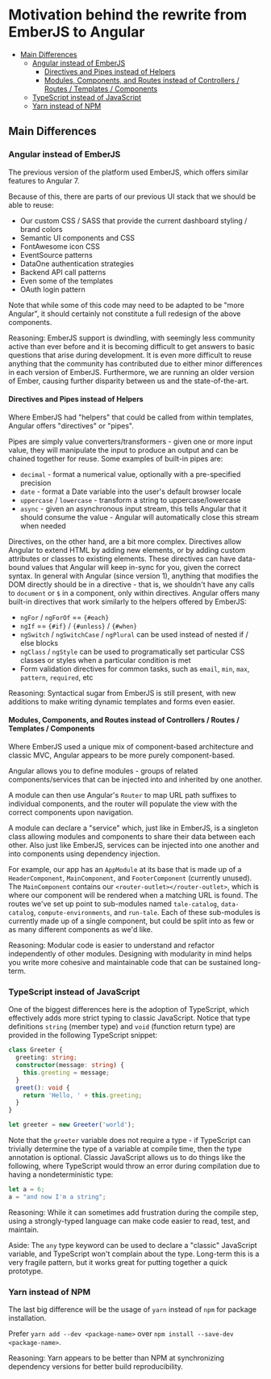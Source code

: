# Motivation behind the rewrite from EmberJS to Angular

- [Main Differences](#differences)
  - [Angular instead of EmberJS](#angular7)
    - [Directives and Pipes instead of Helpers](#directives-and-pipes)
    - [Modules, Components, and Routes instead of Controllers / Routes / Templates / Components](#modules-components-routes)
  - [TypeScript instead of JavaScript](#typescript)
  - [Yarn instead of NPM](#yarn)

## <a name="differences"> Main Differences

### <a name="angular7"> Angular instead of EmberJS

The previous version of the platform used EmberJS, which offers similar features to Angular 7.

Because of this, there are parts of our previous UI stack that we should be able to reuse:

- Our custom CSS / SASS that provide the current dashboard styling / brand colors
- Semantic UI components and CSS
- FontAwesome icon CSS
- EventSource patterns
- DataOne authentication strategies
- Backend API call patterns
- Even some of the templates
- OAuth login pattern

Note that while some of this code may need to be adapted to be "more Angular", it should certainly not constitute a full redesign of the above components.

Reasoning: EmberJS support is dwindling, with seemingly less community active than ever before and it is becoming difficult to get answers to basic questions that arise during development. It is even more difficult to reuse anything that the community has contributed due to either minor differences in each version of EmberJS. Furthermore, we are running an older version of Ember, causing further disparity between us and the state-of-the-art.

#### <a name="directives-and-pipes"> Directives and Pipes instead of Helpers

Where EmberJS had "helpers" that could be called from within templates, Angular offers "directives" or "pipes".

Pipes are simply value converters/transformers - given one or more input value, they will manipulate the input to produce an output and can be chained together for reuse. Some examples of built-in pipes are:

- `decimal` - format a numerical value, optionally with a pre-specified precision
- `date` - format a Date variable into the user's default browser locale
- `uppercase` / `lowercase` - transform a string to uppercase/lowercase
- `async` - given an asynchronous input stream, this tells Angular that it should consume the value - Angular will automatically close this stream when needed

Directives, on the other hand, are a bit more complex. Directives allow Angular to extend HTML by adding new elements, or by adding custom attributes or classes to existing elements. These directives can have data-bound values that Angular will keep in-sync for you, given the correct syntax. In general with Angular (since version 1), anything that modifies the DOM directly should be in a directive - that is, we shouldn't have any calls to `document` or `$` in a component, only within directives.
Angular offers many built-in directives that work similarly to the helpers offered by EmberJS:

- `ngFor` / `ngForOf` == `{#each}`
- `ngIf` == `{#if}` / `{#unless}` / `{#when}`
- `ngSwitch` / `ngSwitchCase` / `ngPlural` can be used instead of nested if / else blocks
- `ngClass` / `ngStyle` can be used to programatically set particular CSS classes or styles when a particular condition is met
- Form validation directives for common tasks, such as `email`, `min`, `max`, `pattern`, `required`, etc

Reasoning: Syntactical sugar from EmberJS is still present, with new additions to make writing dynamic templates and forms even easier.

#### <a name="modules-components-routes"> Modules, Components, and Routes instead of Controllers / Routes / Templates / Components

Where EmberJS used a unique mix of component-based architecture and classic MVC, Angular appears to be more purely component-based.

Angular allows you to define modules - groups of related components/services that can be injected into and inherited by one another.

A module can then use Angular's `Router` to map URL path suffixes to individual components, and the router will populate the view with the correct components upon navigation.

A module can declare a "service" which, just like in EmberJS, is a singleton class allowing modules and components to share their data between each other. Also just like EmberJS, services can be injected into one another and into components using dependency injection.

For example, our app has an `AppModule` at its base that is made up of a `HeaderComponent`, `MainComponent`, and `FooterComponent` (currently unused). The `MainComponent` contains our `<router-outlet></router-outlet>`, which is where our component will be rendered when a matching URL is found. The routes we've set up point to sub-modules named `tale-catalog`, `data-catalog`, `compute-environments`, and `run-tale`. Each of these sub-modules is currently made up of a single component, but could be split into as few or as many different components as we'd like.

Reasoning: Modular code is easier to understand and refactor independently of other modules. Designing with modularity in mind helps you write more cohesive and maintainable code that can be sustained long-term.

### <a name="typescript"> TypeScript instead of JavaScript

One of the biggest differences here is the adoption of TypeScript, which effectively adds more strict typing to classic JavaScript. Notice that type definitions `string` (member type) and `void` (function return type) are provided in the following TypeScript snippet:

```typescript
class Greeter {
  greeting: string;
  constructor(message: string) {
    this.greeting = message;
  }
  greet(): void {
    return 'Hello, ' + this.greeting;
  }
}

let greeter = new Greeter('world');
```

Note that the `greeter` variable does not require a type - if TypeScript can trivially determine the type of a variable at compile time, then the type annotation is optional. Classic JavaScript allows us to do things like the following, where TypeScript would throw an error during compilation due to having a nondeterministic type:

```javascript
let a = 6;
a = "and now I'm a string";
```

Reasoning: While it can sometimes add frustration during the compile step, using a strongly-typed language can make code easier to read, test, and maintain.

Aside: The `any` type keyword can be used to declare a "classic" JavaScript variable, and TypeScript won't complain about the type. Long-term this is a very fragile pattern, but it works great for putting together a quick prototype.

### <a name="yarn">Yarn instead of NPM

The last big difference will be the usage of `yarn` instead of `npm` for package installation.

Prefer `yarn add --dev <package-name>` over `npm install --save-dev <package-name>`.

Reasoning: Yarn appears to be better than NPM at synchronizing dependency versions for better build reproducibility.
